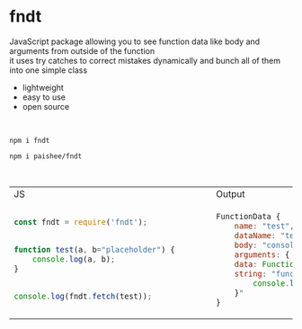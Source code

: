 # fndt
JavaScript package allowing you to see function data like body and arguments from outside of the function<br>
it uses try catches to correct mistakes dynamically and bunch all of them into one simple class

- lightweight
- easy to use
- open source

<br>

```console
npm i fndt
```
```console
npm i paishee/fndt
```

<br>

<table>
<tr>
<td>JS</td><td>Output</td>
</tr>
<tr>
<td>
  
```js
const fndt = require('fndt');


function test(a, b="placeholder") {       
    console.log(a, b);
}


console.log(fndt.fetch(test));
```

</td>

<td>

```js
FunctionData {
    name: "test",
    dataName: "test",
    body: "console.log(a, b);",
    arguments: { a: null, b: "placeholder" },
    data: Function,
    string: "function test(a, b="placeholder") {
        console.log(a, b);
    }"
}
```
  
</td>

</tr>
</table>
